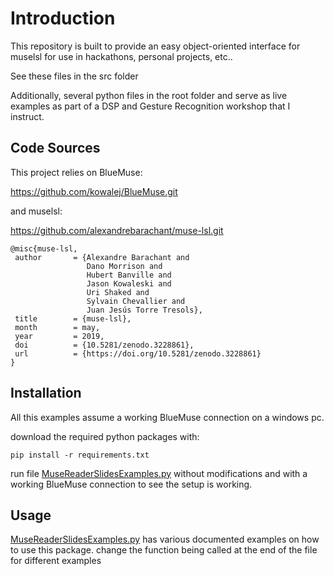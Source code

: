 # Introduction

This repository is built to provide an easy object-oriented interface for muselsl for use in hackathons, personal projects, etc..

See these files in the src folder


Additionally, several python files in the root folder and serve as live examples as part of
a DSP and Gesture Recognition workshop that I instruct.

## Code Sources

This project relies on BlueMuse:

https://github.com/kowalej/BlueMuse.git

and muselsl:

https://github.com/alexandrebarachant/muse-lsl.git

 ```
 @misc{muse-lsl,
  author       = {Alexandre Barachant and
                  Dano Morrison and
                  Hubert Banville and
                  Jason Kowaleski and
                  Uri Shaked and
                  Sylvain Chevallier and
                  Juan Jesús Torre Tresols},
  title        = {muse-lsl},
  month        = may,
  year         = 2019,
  doi          = {10.5281/zenodo.3228861},
  url          = {https://doi.org/10.5281/zenodo.3228861}
}
 
 ```

## Installation

All this examples assume a working BlueMuse connection on a windows pc.

download the required python packages with:

 `pip install -r requirements.txt`
 
run file [MuseReaderSlidesExamples.py](MuseReaderSlidesExamples.py) without modifications and with a working BlueMuse connection to see the setup is working.

## Usage

[MuseReaderSlidesExamples.py](MuseReaderSlidesExamples.py) has various documented examples on how to use this package. change the function being called at the end of the file for different examples